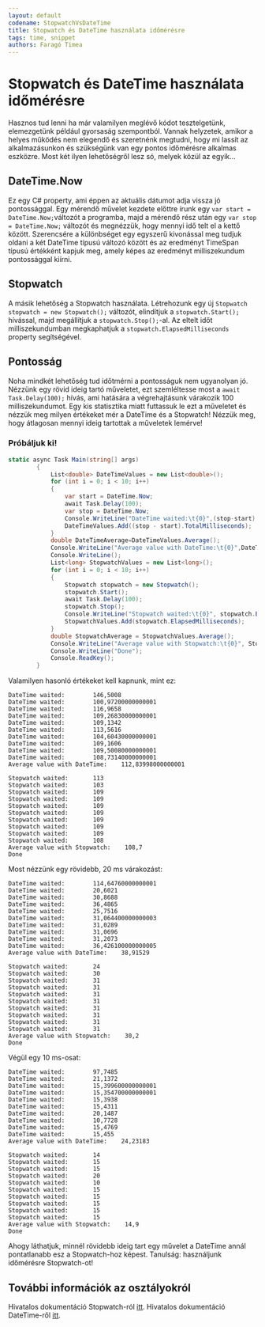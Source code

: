 ```yaml
---
layout: default
codename: StopwatchVsDateTime
title: Stopwatch és DateTime használata időmérésre
tags: time, snippet
authors: Faragó Timea
---
```


# Stopwatch és DateTime használata időmérésre
Hasznos tud lenni ha már valamilyen meglévő kódot tesztelgetünk, elemezgetünk például  gyorsaság szempontból. Vannak helyzetek, amikor a helyes működés nem elegendő és szeretnénk megtudni, hogy mi lassít az alkalmazásunkon és szükségünk van egy pontos időmérésre alkalmas eszközre. Most két ilyen lehetőségről lesz só, melyek közül az egyik...
## DateTime.Now
Ez egy C# property, ami éppen az aktuális dátumot adja vissza jó pontossággal. Egy mérendő művelet kezdete előttre írunk egy ``var start = DateTime.Now;``változót a programba, majd a mérendő rész után egy ``var stop = DateTime.Now;`` változót és megnézzük, hogy mennyi idő telt el a kettő között.
Szerencsére a különbséget egy egyszerű kivonással meg tudjuk oldani a két DateTime típusú változó között és az eredményt TimeSpan típusú értékként kapjuk meg, amely képes az eredményt milliszekundum pontossággal kiírni.
## Stopwatch
A másik lehetőség a Stopwatch használata. Létrehozunk egy új ``Stopwatch stopwatch = new Stopwatch();`` változót, elindítjuk a ``stopwatch.Start();`` hívással, majd megállítjuk a ``stopwatch.Stop();``-al. Az eltelt időt milliszekundumban megkaphatjuk a ``stopwatch.ElapsedMilliseconds`` property segítségével.
## Pontosság
Noha mindkét lehetőség tud időtmérni a pontosságuk nem ugyanolyan jó. Nézzünk egy rövid ideig tartó műveletet, ezt szemléltesse most a ``await Task.Delay(100);`` hívás, ami hatására a végrehajtásunk várakozik 100 milliszekundumot.
Egy kis statisztika miatt futtassuk le ezt a műveletet és nézzük meg milyen értékeket mér a DateTime és a Stopwatch! Nézzük meg, hogy átlagosan mennyi ideig tartottak a műveletek lemérve!
### Próbáljuk ki!
```csharp
static async Task Main(string[] args)
        {
            List<double> DateTimeValues = new List<double>();
            for (int i = 0; i < 10; i++)
            {
                var start = DateTime.Now;
                await Task.Delay(100);
                var stop = DateTime.Now;
                Console.WriteLine("DateTime waited:\t{0}",(stop-start).TotalMilliseconds);
                DateTimeValues.Add((stop - start).TotalMilliseconds);
            }
            double DateTimeAverage=DateTimeValues.Average();
            Console.WriteLine("Average value with DateTime:\t{0}",DateTimeAverage);
            Console.WriteLine();
            List<long> StopwatchValues = new List<long>();
            for (int i = 0; i < 10; i++)
            {
                Stopwatch stopwatch = new Stopwatch();
                stopwatch.Start();
                await Task.Delay(100);
                stopwatch.Stop();
                Console.WriteLine("Stopwatch waited:\t{0}", stopwatch.ElapsedMilliseconds);
                StopwatchValues.Add(stopwatch.ElapsedMilliseconds);
            }
            double StopwatchAverage = StopwatchValues.Average();
            Console.WriteLine("Average value with Stopwatch:\t{0}", StopwatchAverage);
            Console.WriteLine("Done");
            Console.ReadKey();
        }
```
Valamilyen hasonló értékeket kell kapnunk, mint ez:
```
DateTime waited:        146,5008
DateTime waited:        100,97200000000001
DateTime waited:        116,9658
DateTime waited:        109,26830000000001
DateTime waited:        109,1342
DateTime waited:        113,5616
DateTime waited:        104,60430000000001
DateTime waited:        109,1606
DateTime waited:        109,50080000000001
DateTime waited:        108,73140000000001
Average value with DateTime:    112,83998000000001

Stopwatch waited:       113
Stopwatch waited:       103
Stopwatch waited:       109
Stopwatch waited:       109
Stopwatch waited:       109
Stopwatch waited:       109
Stopwatch waited:       109
Stopwatch waited:       109
Stopwatch waited:       109
Stopwatch waited:       108
Average value with Stopwatch:    108,7
Done
```
Most nézzünk egy rövidebb, 20 ms várakozást:
```
DateTime waited:        114,64760000000001
DateTime waited:        20,6021
DateTime waited:        30,8688
DateTime waited:        36,4865
DateTime waited:        25,7516
DateTime waited:        31,064400000000003
DateTime waited:        31,0289
DateTime waited:        31,0696
DateTime waited:        31,2073
DateTime waited:        36,426100000000005
Average value with DateTime:    38,91529

Stopwatch waited:       24
Stopwatch waited:       30
Stopwatch waited:       31
Stopwatch waited:       31
Stopwatch waited:       31
Stopwatch waited:       31
Stopwatch waited:       31
Stopwatch waited:       31
Stopwatch waited:       31
Stopwatch waited:       31
Average value with Stopwatch:    30,2
Done
```
Végül egy 10 ms-osat:
```
DateTime waited:        97,7485
DateTime waited:        21,1372
DateTime waited:        15,399600000000001
DateTime waited:        15,354700000000001
DateTime waited:        15,3938
DateTime waited:        15,4311
DateTime waited:        20,1487
DateTime waited:        10,7728
DateTime waited:        15,4769
DateTime waited:        15,455
Average value with DateTime:    24,23183

Stopwatch waited:       14
Stopwatch waited:       15
Stopwatch waited:       15
Stopwatch waited:       20
Stopwatch waited:       10
Stopwatch waited:       15
Stopwatch waited:       15
Stopwatch waited:       15
Stopwatch waited:       15
Stopwatch waited:       15
Average value with Stopwatch:    14,9
Done
```
Ahogy láthatjuk, minnél rövidebb ideig tart egy művelet a DateTime annál pontatlanabb esz a Stopwatch-hoz képest. Tanulság: használjunk időmérésre Stopwatch-ot!
## További információk az osztályokról

Hivatalos dokumentáció Stopwatch-ról [itt](https://docs.microsoft.com/en-us/dotnet/api/system.diagnostics.stopwatch?view=netcore-3.0).
Hivatalos dokumentáció DateTime-ről [itt](https://docs.microsoft.com/en-us/dotnet/api/system.datetime?view=netcore-3.0).

